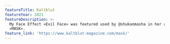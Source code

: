 ```yaml
---
featureTitle: Kaltblut
featureYear: 2021
featureDescription: >-
  My Face Effect »Evil Face« was featured used by @shukanmasha in her article
  »MASK«.
feature_link: 'https://www.kaltblut-magazine.com/mask/'
---
```


